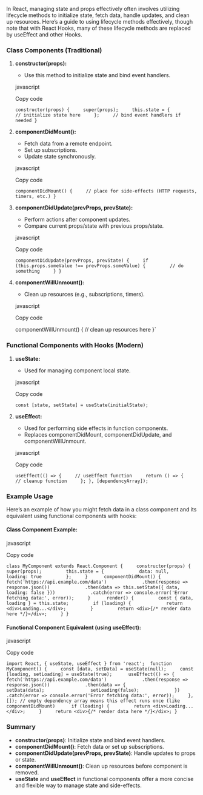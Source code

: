 In React, managing state and props effectively often involves utilizing lifecycle methods to initialize state, fetch data, handle updates, and clean up resources. Here’s a guide to using lifecycle methods effectively, though note that with React Hooks, many of these lifecycle methods are replaced by useEffect and other Hooks.

### Class Components (Traditional)

1. **constructor(props):**
    
    - Use this method to initialize state and bind event handlers.
    
    javascript
    
    Copy code
    
    `constructor(props) {     super(props);     this.state = {         // initialize state here     };     // bind event handlers if needed }`
    
2. **componentDidMount():**
    
    - Fetch data from a remote endpoint.
    - Set up subscriptions.
    - Update state synchronously.
    
    javascript
    
    Copy code
    
    `componentDidMount() {     // place for side-effects (HTTP requests, timers, etc.) }`
    
3. **componentDidUpdate(prevProps, prevState):**
    
    - Perform actions after component updates.
    - Compare current props/state with previous props/state.
    
    javascript
    
    Copy code
    
    `componentDidUpdate(prevProps, prevState) {     if (this.props.someValue !== prevProps.someValue) {         // do something     } }`
    
4. **componentWillUnmount():**
    
    - Clean up resources (e.g., subscriptions, timers).
    
    javascript
    
    Copy code
    
    componentWillUnmount()
     {     // clean up resources here }`
    

### Functional Components with Hooks (Modern)

1. **useState:**
    
    - Used for managing component local state.
    
    javascript
    
    Copy code
    
    `const [state, setState] = useState(initialState);`
    
2. **useEffect:**
    
    - Used for performing side effects in function components.
    - Replaces componentDidMount, componentDidUpdate, and componentWillUnmount.
    
    javascript
    
    Copy code
    
    `useEffect(() => {     // useEffect function     return () => {         // cleanup function     }; }, [dependencyArray]);`
    

### Example Usage

Here’s an example of how you might fetch data in a class component and its equivalent using functional components with hooks:

#### Class Component Example:

javascript

Copy code

`class MyComponent extends React.Component {     constructor(props) {         super(props);         this.state = {             data: null,             loading: true         };     }      componentDidMount() {         fetch('https://api.example.com/data')             .then(response => response.json())             .then(data => this.setState({ data, loading: false }))             .catch(error => console.error('Error fetching data:', error));     }      render() {         const { data, loading } = this.state;         if (loading) {             return <div>Loading...</div>;         }         return <div>{/* render data here */}</div>;     } }`

#### Functional Component Equivalent (using useEffect):

javascript

Copy code

`import React, { useState, useEffect } from 'react';  function MyComponent() {     const [data, setData] = useState(null);     const [loading, setLoading] = useState(true);      useEffect(() => {         fetch('https://api.example.com/data')             .then(response => response.json())             .then(data => {                 setData(data);                 setLoading(false);             })             .catch(error => console.error('Error fetching data:', error));     }, []); // empty dependency array means this effect runs once (like componentDidMount)      if (loading) {         return <div>Loading...</div>;     }     return <div>{/* render data here */}</div>; }`

### Summary

- **constructor(props)**: Initialize state and bind event handlers.
- **componentDidMount()**: Fetch data or set up subscriptions.
- **componentDidUpdate(prevProps, prevState)**: Handle updates to props or state.
- **componentWillUnmount()**: Clean up resources before component is removed.
- **useState** and **useEffect** in functional components offer a more concise and flexible way to manage state and side-effects.